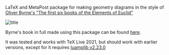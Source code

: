 LaTeX and MetaPost package for making geometry diagrams in the style
of [Oliver Byrne's "The first six books of the Elements of Euclid"](https://en.wikipedia.org/wiki/Oliver_Byrne_(mathematician)#Byrne.27s_Euclid)

![title](https://github.com/user-attachments/assets/729314c5-0417-4c0f-bdfd-e222a738db33)

Byrne's book in full made using this package can be found [here](https://github.com/jemmybutton/byrne-euclid/).

It was tested and works with TeX Live 2021, but should work with earlier versions,
except for it requires [luamplib v2.23.0](https://github.com/lualatex/luamplib/releases/tag/v2.23.0)
